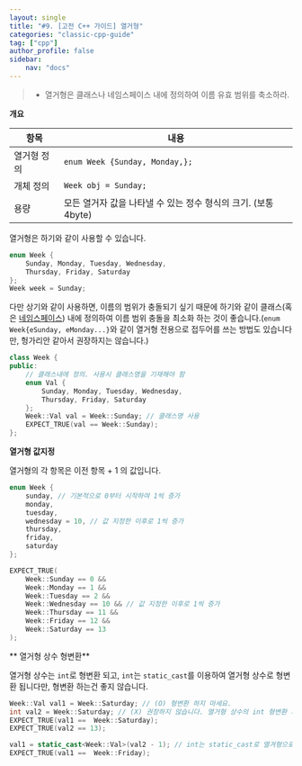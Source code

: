 ```yaml
---
layout: single
title: "#9. [고전 C++ 가이드] 열거형"
categories: "classic-cpp-guide"
tag: ["cpp"]
author_profile: false
sidebar: 
    nav: "docs"
---
```


> * 열거형은 클래스나 네임스페이스 내에 정의하여 이름 유효 범위를 축소하라.

**개요**

|항목|내용|
|--|--|
|열거형 정의| `enum Week {Sunday, Monday,};`|
|개체 정의| `Week obj = Sunday;`|
|용량|모든 열거자 값을 나타낼 수 있는 정수 형식의 크기. (보통 4byte)|

열거형은 하기와 같이 사용할 수 있습니다.

```cpp
enum Week {
    Sunday, Monday, Tuesday, Wednesday, 
    Thursday, Friday, Saturday
};
Week week = Sunday;
```

다만 상기와 같이 사용하면, 이름의 범위가 충돌되기 싶기 때문에 하기와 같이 클래스(혹은 [네임스페이스](https://tango1202.github.io/classic-cpp-guide/classic-cpp-guide-namespace/)) 내에 정의하여 이름 범위 충돌을 최소화 하는 것이 좋습니다.(`enum Week{eSunday, eMonday...}`와 같이 열거형 전용으로 접두어를 쓰는 방법도 있습니다만, 헝가리안 같아서 권장하지는 않습니다.)

```cpp
class Week {
public:
    // 클래스내에 정의. 사용시 클래스명을 기재해야 함
    enum Val {
        Sunday, Monday, Tuesday, Wednesday, 
        Thursday, Friday, Saturday
    };
    Week::Val val = Week::Sunday; // 클래스명 사용
    EXPECT_TRUE(val == Week::Sunday);
};
```

**열거형 값지정**

열거형의 각 항목은 이전 항목 + 1 의 값입니다.

```cpp
enum Week {
    sunday, // 기본적으로 0부터 시작하여 1씩 증가
    monday, 
    tuesday, 
    wednesday = 10, // 값 지정한 이후로 1씩 증가
    thursday, 
    friday, 
    saturday
};

EXPECT_TRUE(
    Week::Sunday == 0 && 
    Week::Monday == 1 && 
    Week::Tuesday == 2 &&
    Week::Wednesday == 10 && // 값 지정한 이후로 1씩 증가
    Week::Thursday == 11 &&
    Week::Friday == 12 && 
    Week::Saturday == 13
);
```

** 열거형 상수 형변환**

열거형 상수는 `int`로 형변환 되고, `int`는 `static_cast`를 이용하여 열거형 상수로 형변환 됩니다만, 형변환 하는건 좋지 않습니다.

```cpp
Week::Val val1 = Week::Saturday; // (O) 형변환 하지 마세요.
int val2 = Week::Saturday; // (X) 권장하지 않습니다. 열거형 상수의 int 형변환 가능
EXPECT_TRUE(val1 ==  Week::Saturday);
EXPECT_TRUE(val2 == 13);

val1 = static_cast<Week::Val>(val2 - 1); // int는 static_cast로 열겨형으로 형변환 합니다.
EXPECT_TRUE(val1 ==  Week::Friday);
```


